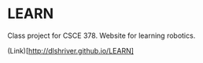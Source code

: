 # LEARN
Class project for CSCE 378. Website for learning robotics.

(Link)[http://dlshriver.github.io/LEARN]
